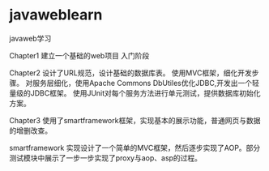 # javaweblearn
javaweb学习

Chapter1 建立一个基础的web项目 入门阶段



Chapter2 设计了URL规范，设计基础的数据库表。 使用MVC框架，细化开发步骤。
		 对服务层细化，使用Apache Commons DbUtiles优化JDBC,开发出一个轻量级的JDBC框架。
		 使用JUnit对每个服务方法进行单元测试，提供数据库初始化方案。
		 
Chapter3 使用了smartframework框架，实现基本的展示功能，普通网页与数据的增删改查。
		 
smartframework 实现设计了一个简单的MVC框架，然后逐步实现了AOP。部分测试模块中展示了一步一步实现了proxy与aop、asp的过程。
